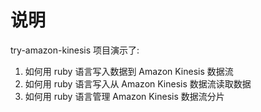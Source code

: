 # 说明
try-amazon-kinesis 项目演示了:
1. 如何用 ruby 语言写入数据到 Amazon Kinesis 数据流
2. 如何用 ruby 语言写入从 Amazon Kinesis 数据流读取数据
3. 如何用 ruby 语言管理 Amazon Kinesis 数据流分片
